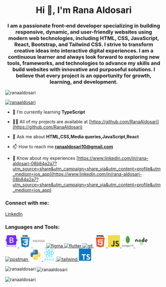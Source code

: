 <h1 align="center">Hi 👋, I'm Rana Aldosari</h1>
<h3 align="center">I am a passionate front-end developer specializing in building responsive, dynamic, and user-friendly websites using modern web technologies, including HTML, CSS, JavaScript, React, Bootstrap, and Tailwind CSS. I strive to transform creative ideas into interactive digital experiences. I am a continuous learner and always look forward to exploring new tools, frameworks, and technologies to advance my skills and build websites with innovative and purposeful solutions. I believe that every project is an opportunity for growth, learning, and development.</h3>

<p align="left"> <img src="https://komarev.com/ghpvc/?username=ranaaldosari&label=Profile%20views&color=0e75b6&style=flat" alt="ranaaldosari" /> </p>

<p align="left"> <a href="https://github.com/ryo-ma/github-profile-trophy"><img src="https://github-profile-trophy.vercel.app/?username=ranaaldosari" alt="ranaaldosari" /></a> </p>

- 🌱 I’m currently learning **TypeScript**

- 👨‍💻 All of my projects are available at [https://github.com/RanaAldosari](https://github.com/RanaAldosari)

- 💬 Ask me about **HTML,CSS,Media queries,JavaScript,React**

- 📫 How to reach me **ranaaldosari10@gmail.com**

- 📄 Know about my experiences [https://www.linkedin.com/in/rana-aldosari-08b84a2a7?utm_source=share&utm_campaign=share_via&utm_content=profile&utm_medium=ios_app](https://www.linkedin.com/in/rana-aldosari-08b84a2a7?utm_source=share&utm_campaign=share_via&utm_content=profile&utm_medium=ios_app)

<h3 align="left">Connect with me:</h3>
<a href="https://www.linkedin.com/in/rana-aldosari-08b84a2a7?utm_source=share&utm_campaign=share_via&utm_content=profile&utm_medium=ios_app">LinkedIn</a>
<p align="left">
</p>

<h3 align="left">Languages and Tools:</h3>
<p align="left"> <a href="https://getbootstrap.com" target="_blank" rel="noreferrer"> <img src="https://raw.githubusercontent.com/devicons/devicon/master/icons/bootstrap/bootstrap-plain-wordmark.svg" alt="bootstrap" width="40" height="40"/> </a> <a href="https://www.w3schools.com/css/" target="_blank" rel="noreferrer"> <img src="https://raw.githubusercontent.com/devicons/devicon/master/icons/css3/css3-original-wordmark.svg" alt="css3" width="40" height="40"/> </a> <a href="https://expressjs.com" target="_blank" rel="noreferrer"> <img src="https://raw.githubusercontent.com/devicons/devicon/master/icons/express/express-original-wordmark.svg" alt="express" width="40" height="40"/> </a> <a href="https://www.figma.com/" target="_blank" rel="noreferrer"> <img src="https://www.vectorlogo.zone/logos/figma/figma-icon.svg" alt="figma" width="40" height="40"/> </a> <a href="https://flutter.dev" target="_blank" rel="noreferrer"> <img src="https://www.vectorlogo.zone/logos/flutterio/flutterio-icon.svg" alt="flutter" width="40" height="40"/> </a> <a href="https://git-scm.com/" target="_blank" rel="noreferrer"> <img src="https://www.vectorlogo.zone/logos/git-scm/git-scm-icon.svg" alt="git" width="40" height="40"/> </a> <a href="https://www.w3.org/html/" target="_blank" rel="noreferrer"> <img src="https://raw.githubusercontent.com/devicons/devicon/master/icons/html5/html5-original-wordmark.svg" alt="html5" width="40" height="40"/> </a> <a href="https://developer.mozilla.org/en-US/docs/Web/JavaScript" target="_blank" rel="noreferrer"> <img src="https://raw.githubusercontent.com/devicons/devicon/master/icons/javascript/javascript-original.svg" alt="javascript" width="40" height="40"/> </a> <a href="https://www.mongodb.com/" target="_blank" rel="noreferrer"> <img src="https://raw.githubusercontent.com/devicons/devicon/master/icons/mongodb/mongodb-original-wordmark.svg" alt="mongodb" width="40" height="40"/> </a> <a href="https://nodejs.org" target="_blank" rel="noreferrer"> <img src="https://raw.githubusercontent.com/devicons/devicon/master/icons/nodejs/nodejs-original-wordmark.svg" alt="nodejs" width="40" height="40"/> </a> <a href="https://postman.com" target="_blank" rel="noreferrer"> <img src="https://www.vectorlogo.zone/logos/getpostman/getpostman-icon.svg" alt="postman" width="40" height="40"/> </a> <a href="https://www.python.org" target="_blank" rel="noreferrer"> <img src="https://raw.githubusercontent.com/devicons/devicon/master/icons/python/python-original.svg" alt="python" width="40" height="40"/> </a> <a href="https://reactjs.org/" target="_blank" rel="noreferrer"> <img src="https://raw.githubusercontent.com/devicons/devicon/master/icons/react/react-original-wordmark.svg" alt="react" width="40" height="40"/> </a> <a href="https://tailwindcss.com/" target="_blank" rel="noreferrer"> <img src="https://www.vectorlogo.zone/logos/tailwindcss/tailwindcss-icon.svg" alt="tailwind" width="40" height="40"/> </a> <a href="https://www.typescriptlang.org/" target="_blank" rel="noreferrer"> <img src="https://raw.githubusercontent.com/devicons/devicon/master/icons/typescript/typescript-original.svg" alt="typescript" width="40" height="40"/> </a> </p>

<p><img align="left" src="https://github-readme-stats.vercel.app/api/top-langs?username=ranaaldosari&show_icons=true&locale=en&layout=compact" alt="ranaaldosari" /></p>

<p>&nbsp;<img align="center" src="https://github-readme-stats.vercel.app/api?username=ranaaldosari&show_icons=true&locale=en" alt="ranaaldosari" /></p>

<p><img align="center" src="https://github-readme-streak-stats.herokuapp.com/?user=ranaaldosari&" alt="ranaaldosari" /></p>
